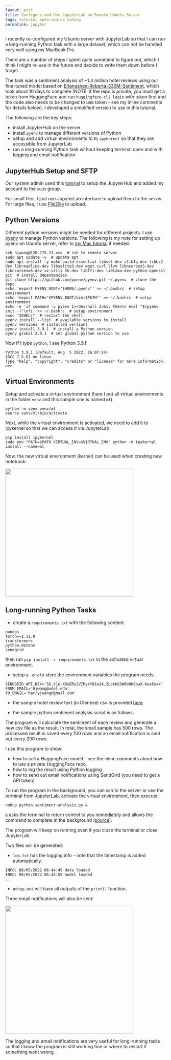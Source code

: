 ```yaml
---
layout: post
title: Configure and Use JupyterLab on Remote Ubuntu Server
tags: tutorial open-source coding
permalink: jupyter
---
```


I recently re-configured my Ubuntu server with JupyterLab so that I can run a long-running Python task with a large dataset, which can not be handled very well using my MacBook Pro. 

There are a number of steps I spent quite sometime to figure out, which I think I might re-use in the future and decide to write them down before I forget.

The task was a sentiment analysis of ~1.4 million hotel reviews using our fine-tuned model based on [Erlangshen-Roberta-330M-Sentiment](https://huggingface.co/IDEA-CCNL/Erlangshen-Roberta-330M-Sentiment), which took about 10 days to complete (NOTE: if the repo is private, you must get a token from HuggingFace and run `huggingface-cli login` with token first and the code also needs to be changed to use token - see my inline comments for details below). I developed a simplified version to use in this tutorial.

The following are the key steps:

- install JupyterHub on the server
- install `pyenv` to manage different versions of Python
- setup and add virtual environments to to `ipykernel` so that they are accessible from JupyterLab
- run a long-running Python task without keeping terminal open and with logging and email notification

## JupyterHub Setup and SFTP

Our system admin used this [tutorial](https://github.com/jupyterhub/jupyterhub-the-hard-way/blob/HEAD/docs/installation-guide-hard.md) to setup the JupyterHub and added my account to the `sudo` group. 

For small files, I just use JupyterLab interface to upload them to the server. For large files, I use [FileZilla](https://filezilla-project.org/) to upload.

## Python Versions

Different python versions might be needed for different projects. I use [pyenv](https://github.com/pyenv/pyenv) to manage Python versions. The following is my note for setting up pyenv on Ubuntu server, refer to [my Mac tutorial](https://harrywang.medium.com/how-to-setup-mac-for-python-development-37e5fd895151) if needed.

```
ssh hjwang@128.175.21.xxx  # ssh to remote server
sudo apt update -y  # update apt
sudo apt install -y make build-essential libssl-dev zlib1g-dev libbz2-dev libreadline-dev libsqlite3-dev wget curl llvm libncurses5-dev libncursesw5-dev xz-utils tk-dev libffi-dev liblzma-dev python-openssl git  # install dependencies
git clone https://github.com/pyenv/pyenv.git ~/.pyenv  # clone the repo
echo 'export PYENV_ROOT="$HOME/.pyenv"' >> ~/.bashrc  # setup environment
echo 'export PATH="$PYENV_ROOT/bin:$PATH"' >> ~/.bashrc  # setup environment
echo -e 'if command -v pyenv 1>/dev/null 2>&1; then\n eval "$(pyenv init -)"\nfi' >> ~/.bashrc  # setup environment
exec "$SHELL"  # restart the shell
pyenv install --list  # available versions to install 
pyenv versions  # installed versions
pyenv install 3.9.1  # install a Python version
pyenv global 3.9.1  # set global python version to use
```

Now if I type `python`, I see Python 3.9.1:

```
Python 3.9.1 (default, Aug  5 2022, 16:07:24) 
[GCC 7.5.0] on linux
Type "help", "copyright", "credits" or "license" for more information.
>>> 
```

## Virtual Environments

Setup and activate a virtual environment (here I put all virtual environments in the folder `venv` and this sample one is named `ml`):

```
python -m venv venv/ml
source venv/ml/bin/activate
```
Next, while the virtual environment is activated, we need to add it to ipykernel so that we can access it via JupyterLab:

```
pip install ipykernel
sudo env "PATH=$PATH VIRTUAL_ENV=$VIRTUAL_ENV" python -m ipykernel install --name=ml
```

Now, the new virtual environment (kernel) can be used when creating new notebook:

<img class="mx-auto" width='400' src="https://user-images.githubusercontent.com/595772/183214749-6f93ee12-d59e-466a-8482-c7e211b19692.png">


## Long-running Python Tasks

- create a `requirements.txt` with the following content:

```
pandas
torch==1.11.0
transformers
python-dotenv
sendgrid
```

then run `pip install -r requirements.txt` in the activated virtual environment.

- setup a `.env` to store the environment variables the program needs:

```
SENDGRID_API_KEY='SG.t1o-XXuERs2VIMykY81w2A.2LokhGSW0b0H9bwX-Kwa6xxx'
FROM_EMAIL='hjwang@udel.edu'
TO_EMAIL='harryjwang@gmail.com'
```

- the sample hotel review text (in Chinese) csv is provided [here](https://github.com/harrywang/absa-labeller/files/9274007/hotel-reviews.csv)

- the sample python sentiment analysis script is as follows:

<script src="https://gist.github.com/harrywang/7ebfa56bf568a8dd29885c01ed66f54d.js"></script>

The program will calculate the sentiment of each review and generate a new csv file as the result. In total, the small sample has 500 rows. The processed result is saved every 100 rows and an email notification is sent out every 200 rows.  

I use this program to show:

- how to call a HuggingFace model - see the inline comments about how to use a private HuggingFace repo.
- how to log the result using Python logging
- how to send out email notifications using SendGrid (you need to get a API token)

To run the program in the background, you can ssh to the server or use the terminal from JupyterLab, activate the virtual environment, then execute:

```
nohup python sentiment-analysis.py &
```

`&` asks the terminal to return control to you immediately and allows the command to complete in the background ([source](https://serverfault.com/questions/402496/what-does-the-ampersand-symbol-mean-with-nohup)).

The program will keep on running even if you close the terminal or close JupyterLab.

Two files will be generated:

- `log.txt` has the logging info - note that the timestamp is added automatically.

```
INFO: 08/05/2022 06:44:49 data loaded
INFO: 08/05/2022 06:44:55 model loaded
...
```

- `nohup.out` will have all outputs of the `print()` function.

Three email notifications will also be sent:

<img class="mx-auto" width='400' src="https://user-images.githubusercontent.com/595772/183221322-13637c22-f245-4d73-9a96-f1a74bf22913.png">

The logging and email notifications are very useful for long-running tasks so that I know the program is still working fine or where to restart if something went wrong.